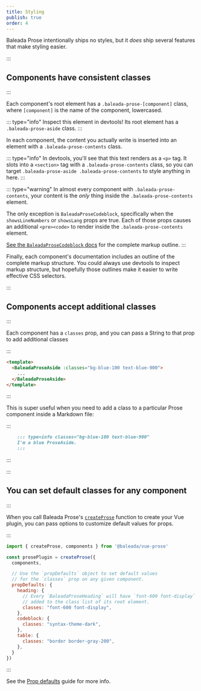 ```yaml
---
title: Styling
publish: true
order: 4
---
```


Baleada Prose intentionally ships no styles, but it _does_ ship several features that make styling easier.


:::
## Components have consistent classes
:::

Each component's root element has a `.baleada-prose-[component]` class, where `[component]` is the name of the component, lowercased.

::: type="info"
Inspect this element in devtools! Its root element has a `.baleada-prose-aside` class.
:::

In each component, the content you actually write is inserted into an element with a `.baleada-prose-contents` class.

::: type="info"
In devtools, you'll see that this text renders as a `<p>` tag. It slots into a `<section>` tag with a `.baleada-prose-contents` class, so you can target `.baleada-prose-aside .baleada-prose-contents` to style anything in here.
:::

::: type="warning"
In almost every component with `.baleada-prose-contents`, your content is the _only_ thing inside the `.baleada-prose-contents` element.

The only exception is `BaleadaProseCodeblock`, specifically when the `showsLineNumbers` or `showsLang` props are true. Each of those props causes an additional `<pre><code>` to render inside the `.baleada-prose-contents` element.

[See the `BaleadaProseCodeblock` docs](/docs/prose/components/codeblock) for the complete markup outline.
:::

Finally, each component's documentation includes an outline of the complete markup structure. You could always use devtools to inspect markup structure, but hopefully those outlines make it easier to write effective CSS selectors.


:::
## Components accept additional classes
:::

Each component has a `classes` prop, and you can pass a String to that prop to add additional classes

:::
```html
<template>
  <BaleadaProseAside :classes="bg-blue-100 text-blue-900">
    ...
  </BaleadaProseAside>
</template>
```
:::

This is super useful when you need to add a class to a particular Prose component inside a Markdown file:

:::
```md
    ::: type=info classes="bg-blue-100 text-blue-900"
    I'm a blue ProseAside.
    :::
```
:::


:::
## You can set default classes for any component
:::

When you call Baleada Prose's [`createProse`](/docs/prose/setup/#create-your-baleada-prose-plugin) function to create your Vue plugin, you can pass options to customize default values for props.

:::
```js
import { createProse, components } from '@baleada/vue-prose'

const prosePlugin = createProse({
  components,

  // Use the `propDefaults` object to set default values
  // for the `classes` prop on any given component.
  propDefaults: {
    heading: {
      // Every `BaleadaProseHeading` will have `font-600 font-display`
      // added to the class list of its root element.
      classes: "font-600 font-display",
    },
    codeblock: {
      classes: "syntax-theme-dark",
    },
    table: {
      classes: "border border-gray-200",
    },
  }
})
```
:::

See the [Prop defaults](/docs/prose/prop-defaults) guide for more info.

